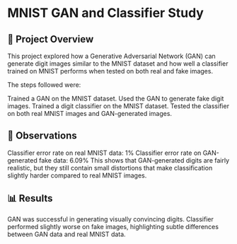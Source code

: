 # MNIST GAN and Classifier Study
## 📌 Project Overview

This project explored how a Generative Adversarial Network (GAN) can generate digit images similar to the MNIST dataset and how well a classifier trained on MNIST performs when tested on both real and fake images.

The steps followed were:

Trained a GAN on the MNIST dataset.
Used the GAN to generate fake digit images.
Trained a digit classifier on the MNIST dataset.
Tested the classifier on both real MNIST images and GAN-generated images.

## 🔬 Observations
Classifier error rate on real MNIST data: 1%
Classifier error rate on GAN-generated fake data: 6.09%
This shows that GAN-generated digits are fairly realistic, but they still contain small distortions that make classification slightly harder compared to real MNIST images.

## 📊 Results
GAN was successful in generating visually convincing digits.
Classifier performed slightly worse on fake images, highlighting subtle differences between GAN data and real MNIST data.
